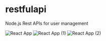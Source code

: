 # restfulapi
Node.js Rest APIs for user management


![React App](https://github.com/manish8285/restfulapi/assets/113131864/dc38f87a-d996-45f1-a9a6-65a6f2f7a828)
![React App (1)](https://github.com/manish8285/restfulapi/assets/113131864/cdb82fdb-8c6c-4343-8104-835592ab84d9)
![React App (2)](https://github.com/manish8285/restfulapi/assets/113131864/a667d735-74bf-4aff-aceb-9af81db3eb84)
